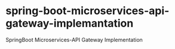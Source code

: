 # spring-boot-microservices-api-gateway-implemantation
SpringBoot Microservices-API Gateway Implementation
